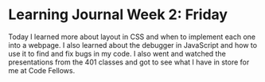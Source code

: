# Learning Journal Week 2: Friday
Today I learned more about layout in CSS and when to implement each one into a webpage.
I also learned about the debugger in JavaScript and how to use it to find and fix bugs in my code.
I also went and watched the presentations from the 401 classes and got to see what I have in store for me at Code Fellows.
